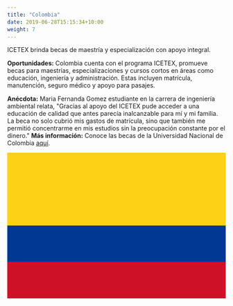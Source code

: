 ```yaml
---
title: "Colombia"
date: 2019-06-28T15:15:34+10:00
weight: 7
---
```


ICETEX brinda becas de maestría y especialización con apoyo integral.

**Oportunidades:** Colombia cuenta con el programa ICETEX, promueve becas para maestrías, especializaciones y cursos cortos en áreas como educación, ingeniería y administración. Estas incluyen matrícula, manutención, seguro médico y apoyo para pasajes.

**Anécdota:** Maria Fernanda Gomez estudiante en la carrera de ingeniería ambiental relata, "Gracias al apoyo del ICETEX pude acceder a una educación de calidad que antes parecía inalcanzable para mí y mi familia. La beca no solo cubrió mis gastos de matrícula, sino que también me permitió concentrarme en mis estudios sin la preocupación constante por el dinero."
**Más información:** Conoce las becas de la Universidad Nacional de Colombia [aquí](https://unal.edu.co/becas).

![Campus en Colombia](/images/becas/colombia.svg)

